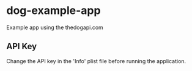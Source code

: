 # dog-example-app
Example app using the thedogapi.com

## API Key
Change the API key in the 'Info' plist file before running the 
application.
